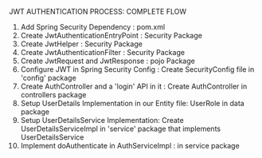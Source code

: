JWT AUTHENTICATION PROCESS: COMPLETE FLOW

1. Add Spring Security Dependency : pom.xml
2. Create JwtAuthenticationEntryPoint : Security Package
3. Create JwtHelper : Security Package
4. Create JwtAuthenticationFilter : Security Package
5. Create JwtRequest and JwtResponse : pojo Package
6. Configure JWT in Spring Security Config : Create SecurityConfig file in 'config' package
7. Create AuthController and a 'login' API in it : Create AuthController in controllers package
8. Setup UserDetails Implementation in our Entity file: UserRole in data package
9. Setup UserDetailsService Implementation: Create UserDetailsServiceImpl in 'service' package that implements UserDetailsService
10. Implement doAuthenticate in AuthServiceImpl : in service package